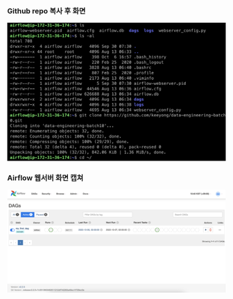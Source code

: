 ### Github repo 복사 후 화면

![github_repo_copy](img/github_repo_copy_2022-10-07.png)

### Airflow 웹서버 화면 캡쳐

![github_repo_copy](img/airflow_webServer_2022-10-07.png)